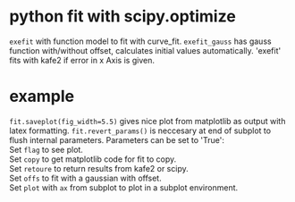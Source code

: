 # python fit with scipy.optimize
`exefit` with function model to fit with curve_fit.
`exefit_gauss` has gauss function with/without offset, calculates initial values automatically.
'exefit' fits with kafe2 if error in x Axis is given.
# example
`fit.saveplot(fig_width=5.5)` gives nice plot from matplotlib as output with latex formatting.
`fit.revert_params()` is neccesary at end of subplot to flush internal parameters.
Parameters can be set to 'True':  
Set `flag` to see plot.  
Set `copy` to get matplotlib code for fit to copy.  
Set `retoure` to return results from kafe2 or scipy.  
Set `offs` to fit with a gaussian with offset.  
Set `plot` with `ax` from subplot to plot in a subplot environment.
